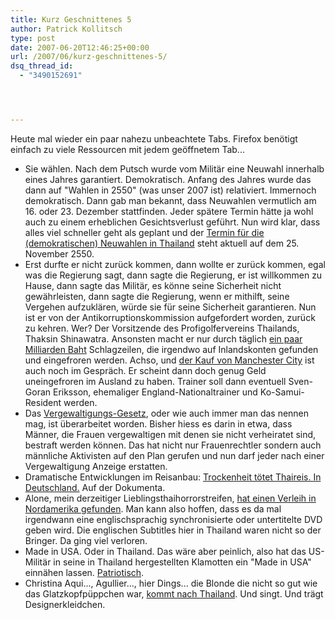 ```yaml
---
title: Kurz Geschnittenes 5
author: Patrick Kollitsch
type: post
date: 2007-06-20T12:46:25+00:00
url: /2007/06/kurz-geschnittenes-5/
dsq_thread_id:
  - "3490152691"




---
```

Heute mal wieder ein paar nahezu unbeachtete Tabs. Firefox benötigt einfach zu viele Ressourcen mit jedem geöffnetem Tab...

  * Sie wählen. Nach dem Putsch wurde vom Militär eine Neuwahl innerhalb eines Jahres garantiert. Demokratisch. Anfang des Jahres wurde das dann auf "Wahlen in 2550" (was unser 2007 ist) relativiert. Immernoch demokratisch. Dann gab man bekannt, dass Neuwahlen vermutlich am 16. oder 23. Dezember stattfinden. Jeder spätere Termin hätte ja wohl auch zu einem erheblichen Gesichtsverlust geführt. Nun wird klar, dass alles viel schneller geht als geplant und der [Termin für die (demokratischen) Neuwahlen in Thailand][1] steht aktuell auf dem 25. November 2550.
  * Erst durfte er nicht zurück kommen, dann wollte er zurück kommen, egal was die Regierung sagt, dann sagte die Regierung, er ist willkommen zu Hause, dann sagte das Militär, es könne seine Sicherheit nicht gewährleisten, dann sagte die Regierung, wenn er mithilft, seine Vergehen aufzuklären, würde sie für seine Sicherheit garantieren. Nun ist er von der Antikorruptionskommission aufgefordert worden, zurück zu kehren. Wer? Der Vorsitzende des Profigolfervereins Thailands, Thaksin Shinawatra. Ansonsten macht er nur durch täglich [ein paar Milliarden Baht][2] Schlagzeilen, die irgendwo auf Inlandskonten gefunden und eingefroren werden. Achso, und [der Kauf von Manchester City][3] ist auch noch im Gespr&auml;ch. Er scheint dann doch genug Geld uneingefroren im Ausland zu haben. Trainer soll dann eventuell Sven-Goran Eriksson, ehemaliger England-Nationaltrainer und Ko-Samui-Resident werden.
  * Das [Vergewaltigungs-Gesetz][4], oder wie auch immer man das nennen mag, ist überarbeitet worden. Bisher hiess es darin in etwa, dass Männer, die Frauen vergewaltigen mit denen sie nicht verheiratet sind, bestraft werden können. Das hat nicht nur Frauenrechtler sondern auch männliche Aktivisten auf den Plan gerufen und nun darf jeder nach einer Vergewaltigung Anzeige erstatten.
  * Dramatische Entwicklungen im Reisanbau: [Trockenheit tötet Thaireis. In Deutschland.][5] Auf der Dokumenta.
  * Alone, mein derzeitiger Lieblingsthaihorrorstreifen, [hat einen Verleih in Nordamerika gefunden][6]. Man kann also hoffen, dass es da mal irgendwann eine englischsprachig synchronisierte oder untertitelte <span class="caps">DVD</span> geben wird. Die englischen Subtitles hier in Thailand waren nicht so der Bringer. Da ging viel verloren.
  * Made in <span class="caps">USA</span>. Oder in Thailand. Das wäre aber peinlich, also hat das US-Militär in seine in Thailand hergestellten Klamotten ein "Made in USA" einnähen lassen. [Patriotisch][7].
  * Christina Aqui..., Agullier..., hier Dings... die Blonde die nicht so gut wie das Glatzkopfp&uuml;ppchen war, [kommt nach Thailand][8]. Und singt. Und tr&auml;gt Designerkleidchen.

 [1]: http://www.nationmultimedia.com/2007/06/20/headlines/headlines_30037368.php
 [2]: http://www.nationmultimedia.com/2007/06/21/headlines/headlines_30037429.php
 [3]: http://www.bangkokpost.com/breaking_news/breakingnews.php?id=119589
 [4]: http://www.nationmultimedia.com/2007/06/21/headlines/headlines_30037430.php
 [5]: http://www.bangkokpost.com/breaking_news/breakingnews.php?id=119566
 [6]: http://www.twitchfilm.net/archives/010441.html
 [7]: http://www.bangkokpost.com/topstories/topstories.php?id=119585
 [8]: http://www.nationmultimedia.com/2007/06/21/headlines/headlines_30037444.php
